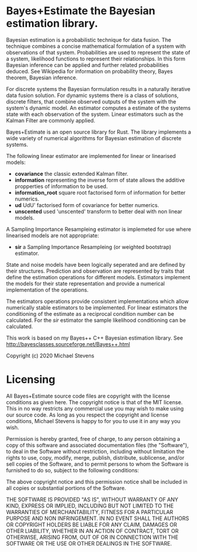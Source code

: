 # Bayes+Estimate the Bayesian estimation library.

Bayesian estimation is a probabilistic technique for data fusion. The technique combines a concise mathematical formulation of a system with observations of that system.
Probabilities are used to represent the state of a system, likelihood functions to represent their relationships.
In this form Bayesian inference can be applied and further related probabilities deduced. See Wikipedia for information on probability theory, Bayes theorem, Bayesian inference.

For discrete systems the Bayesian formulation results in a naturally iterative data fusion solution. For dynamic systems there is a class of solutions, discrete filters,
that combine observed outputs of the system with the system's dynamic model. An estimator computes a estimate of the systems state with each observation of the system.
Linear estimators such as the Kalman Filter are commonly applied.

Bayes+Estimate is an open source library for Rust. The library implements a wide variety of numerical algorithms for Bayesian estimation of discrete systems.

The following linear estimator are implemented for linear or linearised models:
* **covariance** the classic extended Kalman filter.
* **information** representing the inverse form of state allows the additive propperties of information to be used.
* **information_root** square root factorised form of information for better numerics.
* **ud** UdU' factorised form of covariance for better numerics.
* **unscented** used 'unscented' transform to better deal with non linear models.

A Sampling Importance Resampleing estimator is implemeted for use where linearised models are not appropriate:
* **sir** a Sampling Importance Resampleing (or weighted bootstrap) estimator.

State and noise models have been logically seperated and are defined by their structures.
Prediction and observation are represented by traits that define the estimation operations for different models.
Estimators implement the models for their state representation and provide a numerical implementation of the operations.

The estimators operations provide consistent implementations which allow numerically stable estimators to be implemented.
For linear estimators the conditioning of the estimate as a reciprocal condition number can be calculated.
For the *sir* estimator the sample likelihood conditioning can be calculated.

This work is based on my Bayes++ C++ Bayesian estimation library. See http://bayesclasses.sourceforge.net/Bayes++.html

Copyright (c) 2020 Michael Stevens

# Licensing

All Bayes+Estimate source code files are copyright with the license conditions as given here. The copyright notice is that of the MIT license.
This in no way restricts any commercial use you may wish to make using our source code.
As long as you respect the copyright and license conditions, Michael Stevens is happy to for you to use it in any way you wish.

Permission is hereby granted, free of charge, to any person obtaining a copy of this software and associated documentation files (the "Software"), to deal in the Software without restriction,
including without limitation the rights to use, copy, modify, merge, publish, distribute, sublicense, and/or sell copies of the Software,
and to permit persons to whom the Software is furnished to do so, subject to the following conditions:

The above copyright notice and this permission notice shall be included in all copies or substantial portions of the Software.

THE SOFTWARE IS PROVIDED "AS IS", WITHOUT WARRANTY OF ANY KIND, EXPRESS OR IMPLIED, INCLUDING BUT NOT LIMITED TO THE WARRANTIES OF MERCHANTABILITY,
FITNESS FOR A PARTICULAR PURPOSE AND NON INFRINGEMENT. IN NO EVENT SHALL THE AUTHORS OR COPYRIGHT HOLDERS BE LIABLE FOR ANY CLAIM, DAMAGES OR OTHER LIABILITY,
WHETHER IN AN ACTION OF CONTRACT, TORT OR OTHERWISE, ARISING FROM, OUT OF OR IN CONNECTION WITH THE SOFTWARE OR THE USE OR OTHER DEALINGS IN THE SOFTWARE.
